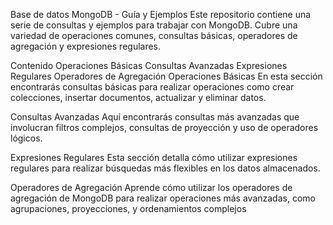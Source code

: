 Base de datos MongoDB - Guía y Ejemplos
Este repositorio contiene una serie de consultas y ejemplos para trabajar con MongoDB. Cubre una variedad de operaciones comunes, consultas básicas, operadores de agregación y expresiones regulares.

Contenido
Operaciones Básicas
Consultas Avanzadas
Expresiones Regulares
Operadores de Agregación
Operaciones Básicas
En esta sección encontrarás consultas básicas para realizar operaciones como crear colecciones, insertar documentos, actualizar y eliminar datos.

Consultas Avanzadas
Aquí encontrarás consultas más avanzadas que involucran filtros complejos, consultas de proyección y uso de operadores lógicos.

Expresiones Regulares
Esta sección detalla cómo utilizar expresiones regulares para realizar búsquedas más flexibles en los datos almacenados.

Operadores de Agregación
Aprende cómo utilizar los operadores de agregación de MongoDB para realizar operaciones más avanzadas, como agrupaciones, proyecciones, y ordenamientos complejos
